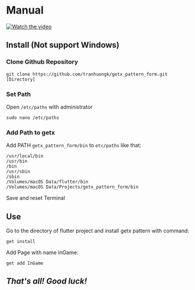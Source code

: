 # Manual

[![Watch the video](https://i.ytimg.com/vi/ItNzy9AbJ9E/maxresdefault.jpg)](https://www.youtube.com/embed/ItNzy9AbJ9E)

## Install (Not support Windows)

### Clone Github Repository
```
git clone https://github.com/tranhuongk/getx_pattern_form.git [Directory]
```
### Set Path
Open `/etc/paths` with administrator
```
sudo nano /etc/paths
```
### Add Path to getx
Add PATH `getx_pattern_form/bin` to `etc/paths` like that:
```
/usr/local/bin
/usr/bin
/bin
/usr/sbin
/sbin
/Volumes/macOS Data/flutter/bin
/Volumes/macOS Data/Projects/getx_pattern_form/bin
```
Save and reset Terminal

## Use

Go to the directory of flutter project and install getx pattern with command:
```
get install
```

Add Page with name InGame:
```
get add InGame
```

## __*That's all! Good luck!*__
